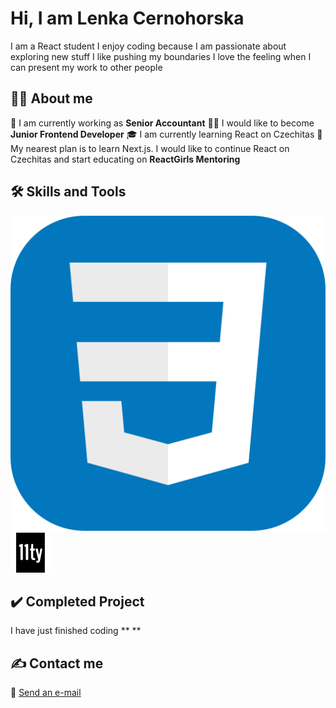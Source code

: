 <h1>Hi, I am Lenka Cernohorska</h1>

I am a React student
I enjoy coding because I am passionate about exploring new stuff
I like pushing my boundaries
I love the feeling when I can present my work to other people

## 🙋‍♀️ About me

🏢 I am currently working as **Senior Accountant**
👨‍💻 I would like to become **Junior Frontend Developer**
🎓 I am currently learning React on Czechitas
🎯 My nearest plan is to learn Next.js. I would like to continue React on Czechitas and start educating on **ReactGirls Mentoring**

## 🛠️ Skills and Tools

![](img/CSS.svg)
![](img/eleventy.svg)


## :heavy_check_mark: Completed Project

I have just finished coding ** ** 

## ✍ Contact me

📧 [Send an e-mail](mailto:cernohorska.lc@gmail.com)
